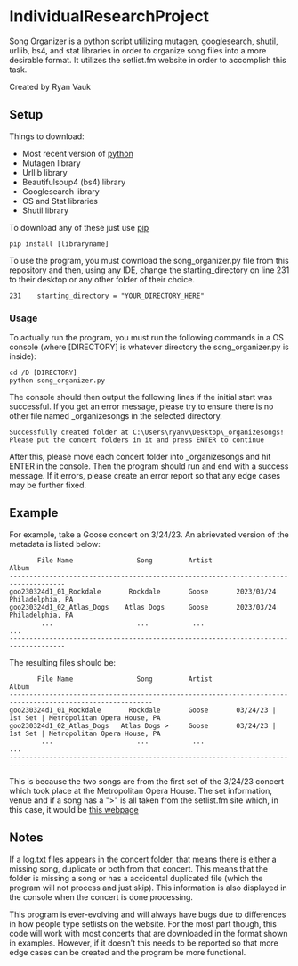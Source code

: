 # IndividualResearchProject
Song Organizer is a python script utilizing mutagen, googlesearch, shutil, urllib, bs4, and stat libraries in order to organize song files into a more desirable format. It utilizes the setlist.fm website in order to accomplish this task.

Created by Ryan Vauk
## Setup
Things to download:
- Most recent version of [python](https://www.python.org/downloads/)
- Mutagen library
- Urllib library
- Beautifulsoup4 (bs4) library
- Googlesearch library
- OS and Stat libraries
- Shutil library

To download any of these just use [pip](https://pip.pypa.io/en/stable/installation/)
```
pip install [libraryname]
```
To use the program, you must download the song_organizer.py file from this repository and then, using any IDE, change the starting_directory on line 231 to their desktop or any other folder of their choice.
```
231    starting_directory = "YOUR_DIRECTORY_HERE"
```
### Usage
To actually run the program, you must run the following commands in a OS console (where [DIRECTORY] is whatever directory the song_organizer.py is inside):
```
cd /D [DIRECTORY]
python song_organizer.py
```
The console should then output the following lines if the initial start was successful. If you get an error message, please try to ensure there is no other file named _organizesongs in the selected directory.
```
Successfully created folder at C:\Users\ryanv\Desktop\_organizesongs!
Please put the concert folders in it and press ENTER to continue
```
After this, please move each concert folder into _organizesongs and hit ENTER in the console. Then the program should run and end with a success message. If it errors, please create an error report so that any edge cases may be further fixed.
## Example
For example, take a Goose concert on 3/24/23. An abrievated version of the metadata is listed below:
```
       File Name                Song         Artist                 Album
------------------------------------------------------------------------------------
goo230324d1_01_Rockdale       Rockdale       Goose       2023/03/24 Philadelphia, PA
goo230324d1_02_Atlas_Dogs    Atlas Dogs      Goose       2023/03/24 Philadelphia, PA
        ...                     ...           ...                    ...
------------------------------------------------------------------------------------
```
The resulting files should be:
```
       File Name                Song         Artist                          Album
----------------------------------------------------------------------------------------------------------
goo230324d1_01_Rockdale       Rockdale       Goose       03/24/23 | 1st Set | Metropolitan Opera House, PA
goo230324d1_02_Atlas_Dogs   Atlas Dogs >     Goose       03/24/23 | 1st Set | Metropolitan Opera House, PA
        ...                     ...           ...                             ... 
----------------------------------------------------------------------------------------------------------
```
This is because the two songs are from the first set of the 3/24/23 concert which took place at the Metropolitan Opera House. The set information, venue and if a song has a ">" is all taken from the setlist.fm site which, in this case, it would be [this webpage](https://www.setlist.fm/setlist/goose/2023/metropolitan-opera-house-philadelphia-pa-4bbbcbae.html)
## Notes
If a log.txt files appears in the concert folder, that means there is either a missing song, duplicate or both from that concert. This means that the folder is missing a song or has a accidental duplicated file (which the program will not process and just skip). This information is also displayed in the console when the concert is done processing.

This program is ever-evolving and will always have bugs due to differences in how people type setlists on the website. For the most part though, this code will work with most concerts that are downloaded in the format shown in examples. However, if it doesn't this needs to be reported so that more edge cases can be created and the program be more functional.
